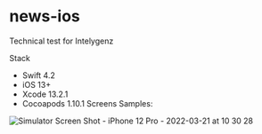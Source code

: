 # news-ios
Technical test for Intelygenz

Stack

* Swift 4.2
* iOS 13+
* Xcode 13.2.1
* Cocoapods 1.10.1
Screens Samples:

![Simulator Screen Shot - iPhone 12 Pro - 2022-03-21 at 10 30 28](https://user-images.githubusercontent.com/16417174/159234887-55d3ac19-1de1-4197-82f3-d64d324b32ca.png)
